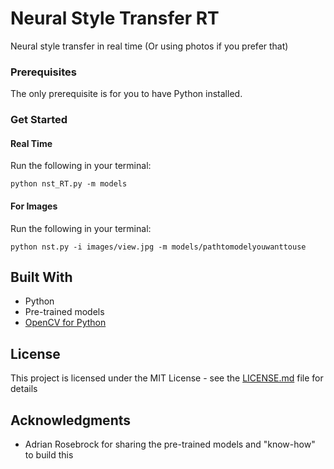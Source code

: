 # Neural Style Transfer RT

Neural style transfer in real time (Or using photos if you prefer that)

### Prerequisites

The only prerequisite is for you to have Python installed.

### Get Started

#### Real Time

Run the following in your terminal:
```
python nst_RT.py -m models
```

#### For Images

Run the following in your terminal:
```
python nst.py -i images/view.jpg -m models/pathtomodelyouwanttouse
```

## Built With

* Python
* Pre-trained models
* [OpenCV for Python](https://pypi.org/project/opencv-python/)

## License

This project is licensed under the MIT License - see the [LICENSE.md](LICENSE.md) file for details

## Acknowledgments

* Adrian Rosebrock for sharing the pre-trained models and "know-how" to build this
